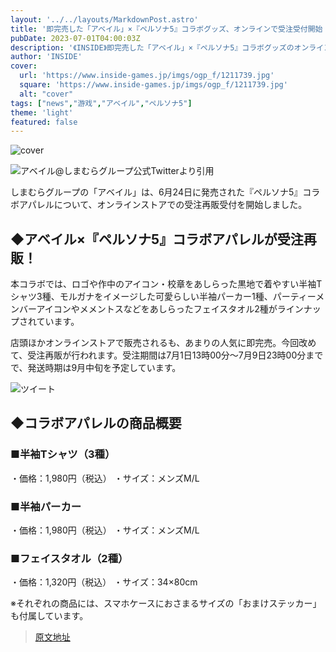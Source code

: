 ```yaml
---
layout: '../../layouts/MarkdownPost.astro'
title: '即完売した「アベイル」×『ペルソナ5』コラボグッズ、オンラインで受注受付開始！'
pubDate: 2023-07-01T04:00:03Z
description: '《INSIDE》即完売した「アベイル」×『ペルソナ5』コラボグッズのオンライン受注受付が開始されました。'
author: 'INSIDE'
cover:
  url: 'https://www.inside-games.jp/imgs/ogp_f/1211739.jpg'
  square: 'https://www.inside-games.jp/imgs/ogp_f/1211739.jpg'
  alt: "cover"
tags: ["news","游戏","アベイル","ペルソナ5"]
theme: 'light'
featured: false
---
```


![cover](https://www.inside-games.jp/imgs/ogp_f/1211739.jpg)

![アベイル@しまむらグループ公式Twitterより引用](https://www.inside-games.jp/imgs/zoom/1211740.jpg)

しまむらグループの「アベイル」は、6月24日に発売された『ペルソナ5』コラボアパレルについて、オンラインストアでの受注再販受付を開始しました。

## ◆アベイル×『ペルソナ5』コラボアパレルが受注再販！

本コラボでは、ロゴや作中のアイコン・校章をあしらった黒地で着やすい半袖Tシャツ3種、モルガナをイメージした可愛らしい半袖パーカー1種、パーティーメンバーアイコンやメメントスなどをあしらったフェイスタオル2種がラインナップされています。

店頭ほかオンラインストアで販売されるも、あまりの人気に即完売。今回改めて、受注再販が行われます。受注期間は7月1日13時00分～7月9日23時00分までで、発送時期は9月中旬を予定しています。

![ツイート](https://twitter.com/gravail/status/1673602251926142977)

## ◆コラボアパレルの商品概要

### ■半袖Tシャツ（3種）

・価格：1,980円（税込）
・サイズ：メンズM/L

### ■半袖パーカー

・価格：1,980円（税込）
・サイズ：メンズM/L

### ■フェイスタオル（2種）

・価格：1,320円（税込）
・サイズ：34×80cm

※それぞれの商品には、スマホケースにおさまるサイズの「おまけステッカー」も付属しています。

>[原文地址](https://www.inside-games.jp/article/2023/07/01/146935.html)  